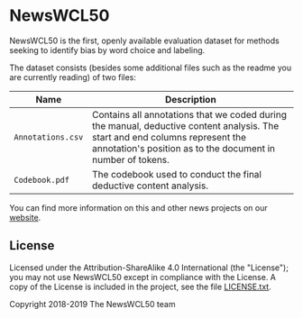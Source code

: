 # NewsWCL50
NewsWCL50 is the first, openly available evaluation dataset for methods seeking to identify bias by word choice and labeling.

The dataset consists (besides some additional files such as the readme you are currently reading) of two files:

| Name        | Description  | 
| ------------- |-------------|
| `Annotations.csv` | Contains all annotations that we coded during the manual, deductive content analysis. The start and end columns represent the annotation's position as to the document in number of tokens. |
| `Codebook.pdf` | The codebook used to conduct the final deductive content analysis. |


You can find more information on this and other news projects on our [website](https://mt.uni-wuppertal.de/projects/media-bias-analysis.html).

## License
Licensed under the Attribution-ShareAlike 4.0 International (the "License"); you may not use NewsWCL50 except in compliance with the License. A copy of the License is included in the project, see the file [LICENSE.txt](LICENSE.txt).

Copyright 2018-2019 The NewsWCL50 team
